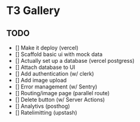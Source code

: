 # T3 Gallery

## TODO

- [] Make it deploy (vercel)
- [] Scaffold basic ui with mock data
- [] Actually set up a database (vercel postgress)
- [] Attach database to UI
- [] Add authentication (w/ clerk)
- [] Add image upload
- [] Error management (w/ Sentry)
- [] Routing/image page (parallel route)
- [] Delete button (w/ Server Actions)
- [] Analytivs (posthog)
- [] Ratelimitting (upstash)

